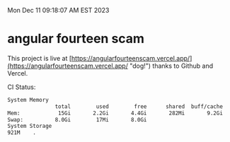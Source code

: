 Mon Dec 11 09:18:07 AM EST 2023

# angular fourteen scam


This project is live at [https://angularfourteenscam.vercel.app/](https://angularfourteenscam.vercel.app/ "dog!") thanks to Github and Vercel.

CI Status: 

```bash
System Memory
               total        used        free      shared  buff/cache   available
Mem:            15Gi       2.2Gi       4.4Gi       282Mi       9.2Gi        13Gi
Swap:          8.0Gi        17Mi       8.0Gi
System Storage
921M	.
